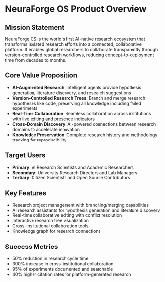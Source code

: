 # NeuraForge OS Product Overview

## Mission Statement
NeuraForge OS is the world's first AI-native research ecosystem that transforms isolated research efforts into a connected, collaborative platform. It enables global researchers to collaborate transparently through version-controlled research workflows, reducing concept-to-deployment time from decades to months.

## Core Value Proposition
- **AI-Augmented Research**: Intelligent agents provide hypothesis generation, literature discovery, and research suggestions
- **Version-Controlled Research Trees**: Branch and merge research hypotheses like code, preserving all knowledge including failed experiments
- **Real-Time Collaboration**: Seamless collaboration across institutions with live editing and presence indicators
- **Cross-Domain Discovery**: AI-powered connections between research domains to accelerate innovation
- **Knowledge Preservation**: Complete research history and methodology tracking for reproducibility

## Target Users
- **Primary**: AI Research Scientists and Academic Researchers
- **Secondary**: University Research Directors and Lab Managers  
- **Tertiary**: Citizen Scientists and Open Source Contributors

## Key Features
- Research project management with branching/merging capabilities
- AI research assistants for hypothesis generation and literature discovery
- Real-time collaborative editing with conflict resolution
- Interactive research tree visualization
- Cross-institutional collaboration tools
- Knowledge graph for research connections

## Success Metrics
- 50% reduction in research cycle time
- 300% increase in cross-institutional collaboration
- 95% of experiments documented and searchable
- 40% higher citation rates for platform-generated research